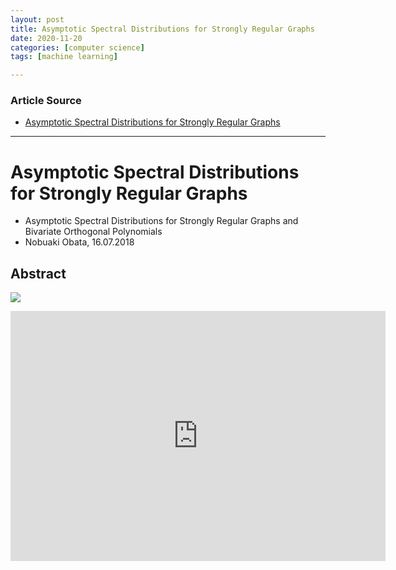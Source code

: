 ```yaml
---
layout: post
title: Asymptotic Spectral Distributions for Strongly Regular Graphs
date: 2020-11-20
categories: [computer science]
tags: [machine learning]

---
```


### Article Source
* [Asymptotic Spectral Distributions for Strongly Regular Graphs](https://www.youtube.com/watch?v=ai8OS0Fzew4)

----

# Asymptotic Spectral Distributions for Strongly Regular Graphs

* Asymptotic Spectral Distributions for Strongly Regular Graphs and Bivariate Orthogonal Polynomials
* Nobuaki Obata, 16.07.2018
 
## Abstract

![](http://sungsoo.github.io/images/spectral.png)


<iframe width="600" height="400" src="https://www.youtube.com/embed/ai8OS0Fzew4" frameborder="0" allow="accelerometer; autoplay; clipboard-write; encrypted-media; gyroscope; picture-in-picture" allowfullscreen></iframe>
